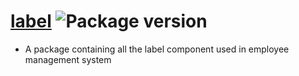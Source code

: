# [label](https://github.com/murshidazher/employee-manager-ui/tree/main/packages/label) ![Package version](https://img.shields.io/github/package-json/v/murshidazher/employee-manager-ui?filename=packages%2Flabelui%2Fpackage.json\&label=%20\&color=0080FF)

- A package containing all the label component used in employee management system

